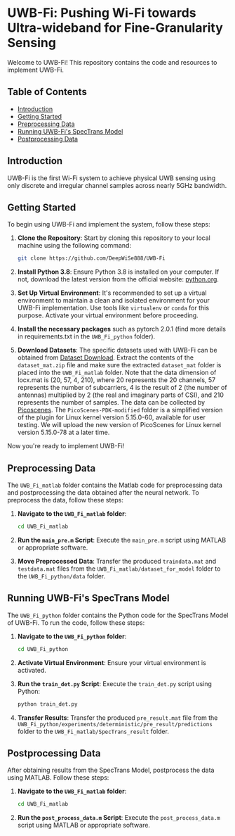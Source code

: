 # UWB-Fi: Pushing Wi-Fi towards Ultra-wideband for Fine-Granularity Sensing

Welcome to UWB-Fi! This repository contains the code and resources to implement UWB-Fi.

## Table of Contents

- [Introduction](#introduction)
- [Getting Started](#getting-started)
- [Preprocessing Data](#preprocessing-data)
- [Running UWB-Fi's SpecTrans Model](#running-uwb-fis-spectrans-model)
- [Postprocessing Data](#postprocessing-data)

## Introduction

UWB-Fi is the first Wi-Fi system to achieve physical UWB sensing using only discrete and irregular channel samples across nearly 5GHz bandwidth.


## Getting Started

To begin using UWB-Fi and implement the system, follow these steps:

1. **Clone the Repository**: Start by cloning this repository to your local machine using the following command:

   ```bash
   git clone https://github.com/DeepWiSe888/UWB-Fi
   ```

2. **Install Python 3.8**: Ensure Python 3.8 is installed on your computer. If not, download the latest version from the official website: [python.org](https://www.python.org/).

3. **Set Up Virtual Environment**: It's recommended to set up a virtual environment to maintain a clean and isolated environment for your UWB-Fi implementation. Use tools like `virtualenv` or `conda` for this purpose. Activate your virtual environment before proceeding.

4. **Install the necessary packages** such as pytorch 2.0.1 (find more details in requirements.txt in the `UWB_Fi_python` folder).

5. **Download Datasets**: The specific datasets used with UWB-Fi can be obtained from [Dataset Download](https://entuedu-my.sharepoint.com/:u:/g/personal/hongbo001_e_ntu_edu_sg/EQMBtZTgYf1CqLQ9AhMu0k8B3gljzw3jGuf1VvcjiN43UQ?e=MWtEku). Extract the contents of the `dataset_mat.zip` file and  make sure the extracted `dataset_mat` folder is placed into the `UWB_Fi_matlab` folder.
Note that the data dimension of locx.mat is (20, 57, 4, 210), where 20 represents the 20 channels, 57 represents the number of subcarriers, 4 is the result of 2 (the number of antennas) multiplied by 2 (the real and imaginary parts of CSI), and 210 represents the number of samples. The data can be collected by [Picoscenes](https://ps.zpj.io/). The `PicoScenes-PDK-modified` folder is a simplified version of the plugin for Linux kernel version 5.15.0-60, available for user testing. We will upload the new version of PicoScenes for Linux kernel version 5.15.0-78 at a later time.

Now you're ready to implement UWB-Fi!

## Preprocessing Data

The `UWB_Fi_matlab` folder contains the Matlab code for preprocessing data and postprocessing the data obtained after the neural network. To preprocess the data, follow these steps: 

1. **Navigate to the `UWB_Fi_matlab` folder**:

   ```bash
   cd UWB_Fi_matlab
   ```

2. **Run the `main_pre.m` Script**: Execute the `main_pre.m` script using MATLAB or appropriate software.

3. **Move Preprocessed Data**: Transfer the produced `traindata.mat` and `testdata.mat` files from the `UWB_Fi_matlab/dataset_for_model` folder to the `UWB_Fi_python/data` folder.

## Running UWB-Fi's SpecTrans Model

The `UWB_Fi_python` folder contains the Python code for the SpecTrans Model of UWB-Fi. To run the code, follow these steps:

1. **Navigate to the `UWB_Fi_python` folder**:

   ```bash
   cd UWB_Fi_python
   ```

2. **Activate Virtual Environment**: Ensure your virtual environment is activated.

3. **Run the `train_det.py` Script**: Execute the `train_det.py` script using Python:

   ```bash
   python train_det.py
   ```

4. **Transfer Results**: Transfer the produced `pre_result.mat` file from the `UWB_Fi_python/experiments/deterministic/pre_result/predictions` folder to the `UWB_Fi_matlab/SpecTrans_result` folder.

## Postprocessing Data

After obtaining results from the SpecTrans Model, postprocess the data using MATLAB. Follow these steps: 

1. **Navigate to the `UWB_Fi_matlab` folder**:

   ```bash
   cd UWB_Fi_matlab
   ```

2. **Run the `post_process_data.m` Script**: Execute the `post_process_data.m` script using MATLAB or appropriate software.



